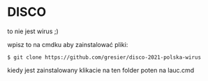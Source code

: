 # DISCO
to nie jest wirus ;)


wpisz to na cmdku aby zainstalować pliki:
```git
$ git clone https://github.com/gresier/disco-2021-polska-wirus
```


kiedy jest zainstalowany klikacie na ten folder poten na lauc.cmd
